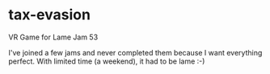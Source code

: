 # tax-evasion
VR Game for Lame Jam 53

I've joined a few jams and never completed them because I want everything perfect.
With limited time (a weekend), it had to be lame :-)



